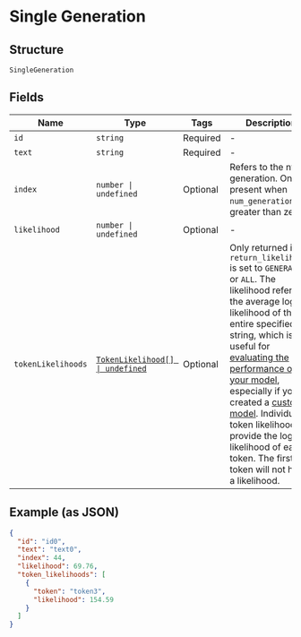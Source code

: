 
# Single Generation

## Structure

`SingleGeneration`

## Fields

| Name | Type | Tags | Description |
|  --- | --- | --- | --- |
| `id` | `string` | Required | - |
| `text` | `string` | Required | - |
| `index` | `number \| undefined` | Optional | Refers to the nth generation. Only present when `num_generations` is greater than zero. |
| `likelihood` | `number \| undefined` | Optional | - |
| `tokenLikelihoods` | [`TokenLikelihood[] \| undefined`](../../doc/models/token-likelihood.md) | Optional | Only returned if `return_likelihoods` is set to `GENERATION` or `ALL`. The likelihood refers to the average log-likelihood of the entire specified string, which is useful for [evaluating the performance of your model](likelihood-eval), especially if you've created a [custom model](/docs/training-custom-models). Individual token likelihoods provide the log-likelihood of each token. The first token will not have a likelihood. |

## Example (as JSON)

```json
{
  "id": "id0",
  "text": "text0",
  "index": 44,
  "likelihood": 69.76,
  "token_likelihoods": [
    {
      "token": "token3",
      "likelihood": 154.59
    }
  ]
}
```

